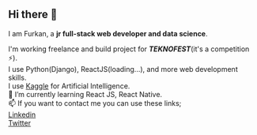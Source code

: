 ## Hi there 👋
I am Furkan, a **jr full-stack web developer and data science**. 
  
I'm working freelance and build project for ***TEKNOFEST***(it's a competition ⚡).  
I use Python(Django), ReactJS(loading...), and more web development skills.  
I use [Kaggle](https://www.kaggle.com/furkanportakal) for Artificial Intelligence.     
💬 I’m currently learning React JS, React Native.   
📫 If you want to contact me you can use these links;    
[Linkedin](https://www.linkedin.com/in/furkan-portakal)  
[Twitter](https://twitter.com/portiiiix)  
<!--
**FurkanPortakal/furkanportakal** is a ✨ _special_ ✨ repository because its `README.md` (this file) appears on your GitHub profile.

Here are some ideas to get you started:

- 🔭 I’m currently working on ...
- 🌱 I’m currently learning ...
- 👯 I’m looking to collaborate on ...
- 🤔 I’m looking for help with ...
- 💬 Ask me about ...
- 📫 How to reach me: ...
- 😄 Pronouns: ...
- ⚡ Fun fact: ...
-->
